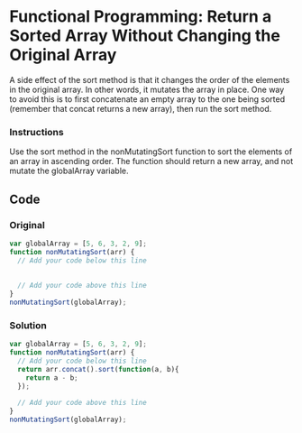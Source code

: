 # Functional Programming: Return a Sorted Array Without Changing the Original Array

A side effect of the sort method is that it changes the order of the elements in the original array. In other words, it mutates the array in place. One way to avoid this is to first concatenate an empty array to the one being sorted (remember that concat returns a new array), then run the sort method.

### Instructions

Use the sort method in the nonMutatingSort function to sort the elements of an array in ascending order. The function should return a new array, and not mutate the globalArray variable.

## Code

### Original

```javascript
var globalArray = [5, 6, 3, 2, 9];
function nonMutatingSort(arr) {
  // Add your code below this line
  
  
  // Add your code above this line
}
nonMutatingSort(globalArray);
```

### Solution

```javascript
var globalArray = [5, 6, 3, 2, 9];
function nonMutatingSort(arr) {
  // Add your code below this line
  return arr.concat().sort(function(a, b){
    return a - b;
  });
  
  // Add your code above this line
}
nonMutatingSort(globalArray);
```
